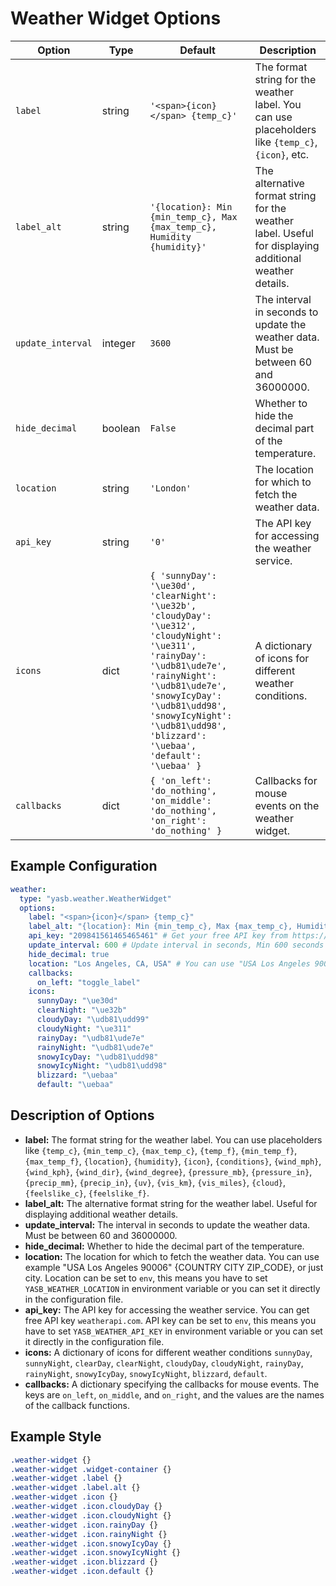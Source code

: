 # Weather Widget Options
| Option          | Type    | Default                                                                 | Description                                                                 |
|-----------------|---------|-------------------------------------------------------------------------|-----------------------------------------------------------------------------|
| `label`         | string  | `'<span>{icon}</span> {temp_c}'`                                        | The format string for the weather label. You can use placeholders like `{temp_c}`, `{icon}`, etc. |
| `label_alt`     | string  | `'{location}: Min {min_temp_c}, Max {max_temp_c}, Humidity {humidity}'` | The alternative format string for the weather label. Useful for displaying additional weather details. |
| `update_interval` | integer | `3600`                                                                 | The interval in seconds to update the weather data. Must be between 60 and 36000000. |
| `hide_decimal`  | boolean | `False`                                                                 | Whether to hide the decimal part of the temperature. |
| `location`      | string  | `'London'`                                                              | The location for which to fetch the weather data. |
| `api_key`       | string  | `'0'`                                                                   | The API key for accessing the weather service. |
| `icons`         | dict    | `{ 'sunnyDay': '\ue30d', 'clearNight': '\ue32b', 'cloudyDay': '\ue312', 'cloudyNight': '\ue311', 'rainyDay': '\udb81\ude7e', 'rainyNight': '\udb81\ude7e', 'snowyIcyDay': '\udb81\udd98', 'snowyIcyNight': '\udb81\udd98', 'blizzard': '\uebaa', 'default': '\uebaa' }` | A dictionary of icons for different weather conditions. |
| `callbacks`     | dict    | `{ 'on_left': 'do_nothing', 'on_middle': 'do_nothing', 'on_right': 'do_nothing' }` | Callbacks for mouse events on the weather widget. |

## Example Configuration

```yaml
weather:
  type: "yasb.weather.WeatherWidget"
  options:
    label: "<span>{icon}</span> {temp_c}"
    label_alt: "{location}: Min {min_temp_c}, Max {max_temp_c}, Humidity {humidity}"
    api_key: "209841561465465461" # Get your free API key from https://www.weatherapi.com/
    update_interval: 600 # Update interval in seconds, Min 600 seconds
    hide_decimal: true
    location: "Los Angeles, CA, USA" # You can use "USA Los Angeles 90006" {COUNTRY CITY ZIP_CODE}, or just city.
    callbacks:
      on_left: "toggle_label"
    icons: 
      sunnyDay: "\ue30d"
      clearNight: "\ue32b"
      cloudyDay: "\udb81\udd99"
      cloudyNight: "\ue311"
      rainyDay: "\udb81\ude7e"
      rainyNight: "\udb81\ude7e"
      snowyIcyDay: "\udb81\udd98"
      snowyIcyNight: "\udb81\udd98"
      blizzard: "\uebaa"
      default: "\uebaa"
```

## Description of Options

- **label:** The format string for the weather label. You can use placeholders like `{temp_c}`, `{min_temp_c}`, `{max_temp_c}`, `{temp_f}`, `{min_temp_f}`, `{max_temp_f}`, `{location}`, `{humidity}`, `{icon}`, `{conditions}`, `{wind_mph}`, `{wind_kph}`, `{wind_dir}`, `{wind_degree}`, `{pressure_mb}`, `{pressure_in}`, `{precip_mm}`, `{precip_in}`, `{uv}`, `{vis_km}`, `{vis_miles}`, `{cloud}`, `{feelslike_c}`, `{feelslike_f}`.
- **label_alt:** The alternative format string for the weather label. Useful for displaying additional weather details.
- **update_interval:** The interval in seconds to update the weather data. Must be between 60 and 36000000.
- **hide_decimal:** Whether to hide the decimal part of the temperature.
- **location:** The location for which to fetch the weather data. You can use example "USA Los Angeles 90006" {COUNTRY CITY ZIP_CODE}, or just city. Location can be set to `env`, this means you have to set `YASB_WEATHER_LOCATION` in environment variable or you can set it directly in the configuration file.
- **api_key:** The API key for accessing the weather service. You can get free API key `weatherapi.com`. API key can be set to `env`, this means you have to set `YASB_WEATHER_API_KEY` in environment variable or you can set it directly in the configuration file.
- **icons:** A dictionary of icons for different weather conditions `sunnyDay`, `sunnyNight`, `clearDay`, `clearNight`, `cloudyDay`, `cloudyNight`, `rainyDay`, `rainyNight`, `snowyIcyDay`, `snowyIcyNight`, `blizzard`, `default`.
- **callbacks:** A dictionary specifying the callbacks for mouse events. The keys are `on_left`, `on_middle`, and `on_right`, and the values are the names of the callback functions.

## Example Style
```css
.weather-widget {}
.weather-widget .widget-container {}
.weather-widget .label {}
.weather-widget .label.alt {}
.weather-widget .icon {}
.weather-widget .icon.cloudyDay {}
.weather-widget .icon.cloudyNight {} 
.weather-widget .icon.rainyDay {} 
.weather-widget .icon.rainyNight {} 
.weather-widget .icon.snowyIcyDay {} 
.weather-widget .icon.snowyIcyNight {} 
.weather-widget .icon.blizzard {} 
.weather-widget .icon.default {}
```

